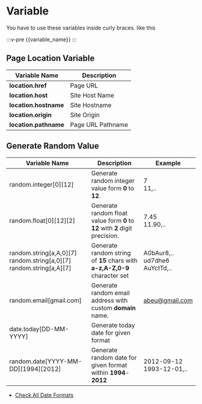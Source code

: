 <script setup>
import TodayDate from '../components/TodayDate.vue'
</script>

# Variable

You have to use these variables inside curly braces. like this

:::v-pre
{{variable_name}}
:::

## Page Location Variable

| Variable Name         | Description       |
| --------------------- | ----------------- |
| **location.href**     | Page URL          |
| **location.host**     | Site Host Name    |
| **location.hostname** | Site Hostname     |
| **location.origin**   | Site Origin       |
| **location.pathname** | Page URL Pathname |

## Generate Random Value

| Variable Name                                                                   | Description                                                                  | Example                                 |
| ------------------------------------------------------------------------------- | ---------------------------------------------------------------------------- | --------------------------------------- |
| random.integer[0][12]                                                           | Generate random integer value form **0** to **12**.                          | 7 <br> 11,..                            |
| random.float[0][12][2]                                                          | Generate random float value form **0** to **12** with **2** digit precision. | 7.45 <br> 11.90,..                      |
| random.string[a,A,0][7] <br> random.string[a,0][7] <br> random.string[a,A][7] | Generate random string of **15** chars with **a-z,A-Z,0-9** character set          | A0bAur8,.. <br> ud7dhe6 <br> AuYctTd,.. |
| random.email[gmail.com]                                                         | Generate random email address with custom **domain** name.                       | abeu@gmail.com                          |
| date.today[DD-MM-YYYY]                                                          | Generate today date for given format                                         | <TodayDate/>                            |
| random.date[YYYY-MM-DD][1994][2012]                                             | Generate random date for given format within **1994**-**2012**                       | 2012-09-12 <br> 1993-12-01,..           |

- [Check All Date Formats](https://day.js.org/docs/en/display/format#list-of-all-available-formats)
